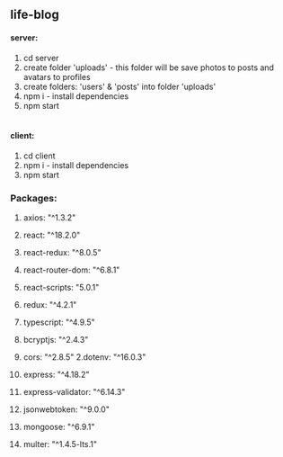 ## life-blog

#### server:
  1. cd server
  2. create folder 'uploads' - this folder will be save photos to posts and avatars to profiles
  3. create folders: 'users' & 'posts' into folder 'uploads'
  4. npm i - install dependencies
  5. npm start <br/><br/>
  
#### client: <br/>
  1. cd client
  2. npm i - install dependencies
  3. npm start

### Packages: <br/>
  1. axios: "^1.3.2"
  2. react: "^18.2.0"
  3. react-redux: "^8.0.5"
  4. react-router-dom: "^6.8.1"
  5. react-scripts: "5.0.1"
  6. redux: "^4.2.1"
  7. typescript: "^4.9.5"<br/>
  
  1. bcryptjs: "^2.4.3"
  1. cors: "^2.8.5"
  2.dotenv: "^16.0.3"
  3. express: "^4.18.2"
  4. express-validator: "^6.14.3"
  5. jsonwebtoken: "^9.0.0"
  6. mongoose: "^6.9.1"
  7. multer: "^1.4.5-lts.1"

